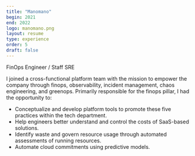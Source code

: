 ```yaml
---
title: "Manomano"
begin: 2021
end: 2022
logo: manomano.png
layout: resume
type: experience
order: 5
draft: false
---
```


FinOps Engineer / Staff SRE

I joined a cross-functional platform team with the mission to empower the company through finops, observability, incident management, chaos engineering, and greenops. Primarily responsible for the finops pillar, I had the opportunity to:

- Conceptualize and develop platform tools to promote these five practices within the tech department.
- Help engineers better understand and control the costs of SaaS-based solutions.
- Identify waste and govern resource usage through automated assessments of running resources.
- Automate cloud commitments using predictive models.
